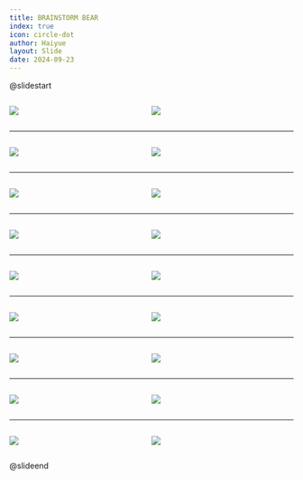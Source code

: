 ```yaml
---
title: BRAINSTORM BEAR
index: true
icon: circle-dot
author: Haiyue
layout: Slide
date: 2024-09-23
---
```

 
@slidestart

<div style="display:flex">
<div style="flex:1">

![](https://raw.githubusercontent.com/yclord/reading/refs/heads/master/english/Level-N/BRAINSTORM%20BEAR/001.webp)
</div>
<div style="flex:1">

![](https://raw.githubusercontent.com/yclord/reading/refs/heads/master/english/Level-N/BRAINSTORM%20BEAR/002.webp)
</div>
</div>

---

<div style="display:flex">
<div style="flex:1">

![](https://raw.githubusercontent.com/yclord/reading/refs/heads/master/english/Level-N/BRAINSTORM%20BEAR/003.webp)
</div>
<div style="flex:1">

![](https://raw.githubusercontent.com/yclord/reading/refs/heads/master/english/Level-N/BRAINSTORM%20BEAR/004.webp)
</div>
</div>

---

<div style="display:flex">
<div style="flex:1">

![](https://raw.githubusercontent.com/yclord/reading/refs/heads/master/english/Level-N/BRAINSTORM%20BEAR/005.webp)
</div>
<div style="flex:1">

![](https://raw.githubusercontent.com/yclord/reading/refs/heads/master/english/Level-N/BRAINSTORM%20BEAR/006.webp)
</div>
</div>

---

<div style="display:flex">
<div style="flex:1">

![](https://raw.githubusercontent.com/yclord/reading/refs/heads/master/english/Level-N/BRAINSTORM%20BEAR/007.webp)
</div>
<div style="flex:1">

![](https://raw.githubusercontent.com/yclord/reading/refs/heads/master/english/Level-N/BRAINSTORM%20BEAR/008.webp)
</div>
</div>

---

<div style="display:flex">
<div style="flex:1">

![](https://raw.githubusercontent.com/yclord/reading/refs/heads/master/english/Level-N/BRAINSTORM%20BEAR/009.webp)
</div>
<div style="flex:1">

![](https://raw.githubusercontent.com/yclord/reading/refs/heads/master/english/Level-N/BRAINSTORM%20BEAR/010.webp)
</div>
</div>

---

<div style="display:flex">
<div style="flex:1">

![](https://raw.githubusercontent.com/yclord/reading/refs/heads/master/english/Level-N/BRAINSTORM%20BEAR/011.webp)
</div>
<div style="flex:1">

![](https://raw.githubusercontent.com/yclord/reading/refs/heads/master/english/Level-N/BRAINSTORM%20BEAR/012.webp)
</div>
</div>

---

<div style="display:flex">
<div style="flex:1">

![](https://raw.githubusercontent.com/yclord/reading/refs/heads/master/english/Level-N/BRAINSTORM%20BEAR/013.webp)
</div>
<div style="flex:1">

![](https://raw.githubusercontent.com/yclord/reading/refs/heads/master/english/Level-N/BRAINSTORM%20BEAR/014.webp)
</div>
</div>

---

<div style="display:flex">
<div style="flex:1">

![](https://raw.githubusercontent.com/yclord/reading/refs/heads/master/english/Level-N/BRAINSTORM%20BEAR/015.webp)
</div>
<div style="flex:1">

![](https://raw.githubusercontent.com/yclord/reading/refs/heads/master/english/Level-N/BRAINSTORM%20BEAR/016.webp)
</div>
</div>

---

<div style="display:flex">
<div style="flex:1">

![](https://raw.githubusercontent.com/yclord/reading/refs/heads/master/english/Level-N/BRAINSTORM%20BEAR/017.webp)
</div>
<div style="flex:1">

![](https://raw.githubusercontent.com/yclord/reading/refs/heads/master/english/Level-N/BRAINSTORM%20BEAR/018.webp)
</div>
</div>

@slideend